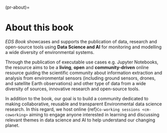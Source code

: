(pr-about)=
# About this book

_EDS Book_ showcases and supports the publication of data, research and open-source tools using **Data Science and AI** for monitoring and modelling a wide diversity of environmental systems. 

Through the publication of executable use cases e.g. Jupyter Notebooks, the resource aims to be a **living**, **open** and **community-driven** online resource guiding the scientific community about information extraction and analysis from environmental sensors (including ground sensors, drones, and satellite Earth observations) and other type of data from a wide diversity of sources, innovative research and open-source tools.

In addition to the book, our goal is to build a community dedicated to making collaborative, reusable and transparent Environmental data science research. 
In this regard, we host online {ref}`Co-working sessions <cm-coworking>` aiming to engage anyone interested in learning and discussing relevant themes in data science and AI to help understand our changing planet.